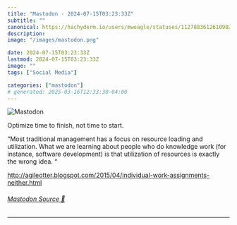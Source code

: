 ```yaml
---
title: "Mastodon - 2024-07-15T03:23:33Z"
subtitle: ""
canonical: https://hachyderm.io/users/mweagle/statuses/112788361261090218
description:
image: "/images/mastodon.png"

date: 2024-07-15T03:23:33Z
lastmod: 2024-07-15T03:23:33Z
image: ""
tags: ["Social Media"]

categories: ["mastodon"]
# generated: 2025-03-16T12:33:30-04:00
---
```

![Mastodon](/images/mastodon.png)

<p>Optimize time to finish, not time to start.</p><p>“Most traditional management has a focus on resource loading and utilization. What we are learning about people who do knowledge work (for instance, software development) is that utilization of resources is exactly the wrong idea. “</p><p><a href="http://agileotter.blogspot.com/2015/04/individual-work-assignments-neither.html" target="_blank" rel="nofollow noopener noreferrer" translate="no"><span class="invisible">http://</span><span class="ellipsis">agileotter.blogspot.com/2015/0</span><span class="invisible">4/individual-work-assignments-neither.html</span></a></p>


###### [Mastodon Source 🐘](https://hachyderm.io/@mweagle/112788361261090218)

___
